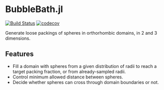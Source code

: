 # BubbleBath.jl

[![Build Status](https://github.com/mastrof/BubbleBath.jl/workflows/CI/badge.svg)](https://github.com/mastrof/BubbleBath.jl/actions)
[![codecov](https://codecov.io/gh/mastrof/BubbleBath.jl/branch/main/graphs/badge.svg)](https://codecov.io/gh/mastrof/BubbleBath.jl)

Generate loose packings of spheres in orthorhombic domains, in 2 and 3 dimensions.

## Features
* Fill a domain with spheres from a given distribution of radii to reach a target
    packing fraction, or from already-sampled radii.
* Control minimum allowed distance between spheres.
* Decide whether spheres can cross through domain boundaries or not.